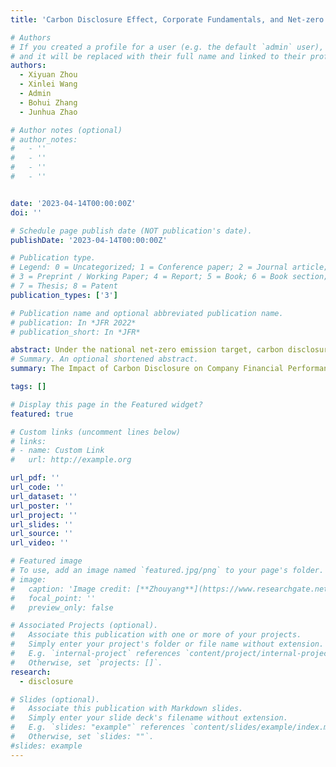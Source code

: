 ```yaml
---
title: 'Carbon Disclosure Effect, Corporate Fundamentals, and Net-zero Emission Target: Evidence from China'

# Authors
# If you created a profile for a user (e.g. the default `admin` user), write the username (folder name) here
# and it will be replaced with their full name and linked to their profile.
authors:
  - Xiyuan Zhou
  - Xinlei Wang
  - Admin
  - Bohui Zhang
  - Junhua Zhao

# Author notes (optional)
# author_notes:
#   - ''
#   - ''
#   - ''
#   - ''


date: '2023-04-14T00:00:00Z'
doi: ''

# Schedule page publish date (NOT publication's date).
publishDate: '2023-04-14T00:00:00Z'

# Publication type.
# Legend: 0 = Uncategorized; 1 = Conference paper; 2 = Journal article;
# 3 = Preprint / Working Paper; 4 = Report; 5 = Book; 6 = Book section;
# 7 = Thesis; 8 = Patent
publication_types: ['3']

# Publication name and optional abbreviated publication name.
# publication: In *JFR 2022*
# publication_short: In *JFR*

abstract: Under the national net-zero emission target, carbon disclosure becomes more significant for investors to evaluate corporate climate risk in formulating investing strategies. This study examines the causal relationship between carbon disclosure behaviour and company fundamentals to determine the impact of carbon disclosure on a company's financial performance. Additionally, we explore the association between company stock market performance, carbon disclosure behaviour and the establishment of China's national/regional emission trading systems (ETS). With artificial intelligence tools such as natural language processing and optical character recognition, we established a database of 4336 Chinese A-share listed companies' emission disclosure information from 2017 to 2022. Evidence shows that carbon disclosure raises companies' return rates, return on equity and Tobin's Q while decreasing stock price volatility. Our results also indicate that the stringent climate policy increases the potential climate risk of companies, e.g., the establishment of the national ETS and dual-carbon policy in China. Empirical results illustrate the positive response of financial markets to carbon disclosures which can offset the uncertainty due to the climate policy. This work shows positive economic incentives for companies to make persistent carbon disclosures.
# Summary. An optional shortened abstract.
summary: The Impact of Carbon Disclosure on Company Financial Performance. (National Outstanding Award of National University Student Energy Economy Academic Creativity Competition (Top 5 in China)) (Working Paper)

tags: []

# Display this page in the Featured widget?
featured: true

# Custom links (uncomment lines below)
# links:
# - name: Custom Link
#   url: http://example.org

url_pdf: ''
url_code: ''
url_dataset: ''
url_poster: ''
url_project: ''
url_slides: ''
url_source: ''
url_video: ''

# Featured image
# To use, add an image named `featured.jpg/png` to your page's folder.
# image:
#   caption: 'Image credit: [**Zhouyang**](https://www.researchgate.net/profile/Zhou-Yang-18/research)'
#   focal_point: ''
#   preview_only: false

# Associated Projects (optional).
#   Associate this publication with one or more of your projects.
#   Simply enter your project's folder or file name without extension.
#   E.g. `internal-project` references `content/project/internal-project/index.md`.
#   Otherwise, set `projects: []`.
research:
  - disclosure

# Slides (optional).
#   Associate this publication with Markdown slides.
#   Simply enter your slide deck's filename without extension.
#   E.g. `slides: "example"` references `content/slides/example/index.md`.
#   Otherwise, set `slides: ""`.
#slides: example
---
```

